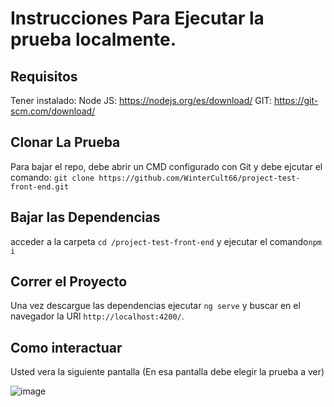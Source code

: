 # Instrucciones Para Ejecutar la prueba localmente.

## Requisitos

Tener instalado:
Node JS: https://nodejs.org/es/download/ 
GIT: https://git-scm.com/download/


## Clonar La Prueba

Para bajar el repo, debe abrir un CMD configurado con Git y debe ejcutar el comando: `git clone https://github.com/WinterCult66/project-test-front-end.git`

## Bajar las Dependencias

acceder a la carpeta `cd /project-test-front-end`
y ejecutar el comando`npm i`

## Correr el Proyecto

Una vez descargue las dependencias ejecutar `ng serve` y buscar en el navegador la URl `http://localhost:4200/`.

## Como interactuar 

Usted vera la siguiente pantalla (En esa pantalla debe elegir la prueba a ver)

![image](https://user-images.githubusercontent.com/29932654/121846591-d979a000-ccac-11eb-9051-a5ecf2d73501.png)
